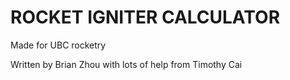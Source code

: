 # ROCKET IGNITER CALCULATOR

Made for UBC rocketry

Written by Brian Zhou with lots of help from Timothy Cai